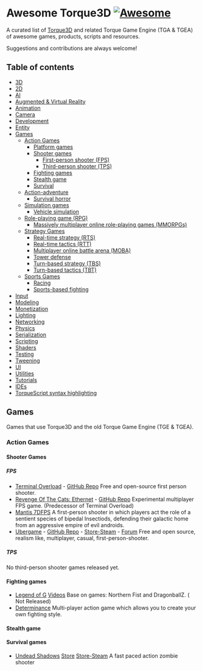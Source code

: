 # Awesome Torque3D [![Awesome](https://cdn.rawgit.com/sindresorhus/awesome/d7305f38d29fed78fa85652e3a63e154dd8e8829/media/badge.svg)](https://github.com/sindresorhus/awesome)

A curated list of [Torque3D](http://torque3d.org) and related Torque Game Engine (TGA & TGEA) of awesome games, products, scripts and resources.

Suggestions and contributions are always welcome! 

## Table of contents

* [3D](#3d)
* [2D](#2d)
* [AI](#ai)
* [Augmented & Virtual Reality](#augmented--virtual-reality)
* [Animation](#animation)
* [Camera](#camera)
* [Development](#development)
* [Entity](#entity)
* [Games](#games)
  * [Action Games](#action-games)
    * [Platform games](#platform-games)
    * [Shooter games](#shooter-games)
      * [First-person shooter (FPS)](#fps)
      * [Third-person shooter (TPS)](#tps)
    * [Fighting games](#fighting-games)
    * [Stealth game](#stealth-games)
    * [Survival](#survival-games)
  * [Action-adventure]()
    * [Survival horror](#survival-horror)
  * [Simulation games](#simulation-games)
    * [Vehicle simulation](#vehicle-simulation)
  * [Role-playing game (RPG)](#rpg)
    * [Massively multiplayer online role-playing games (MMORPGs)](#mmorpgs)
  * [Strategy Games](#strategygames)
    * [Real-time strategy (RTS)](#rts)
    * [Real-time tactics (RTT)](#rtt)
    * [Multiplayer online battle arena (MOBA)](#moba)
    * [Tower defense](#towerdefense)
    * [Turn-based strategy (TBS)](#tbs)
    * [Turn-based tactics (TBT)](#tbt)
  * [Sports Games](#sports-games)
    * [Racing](#racing)
    * [Sports-based fighting](#sport-fighting)
* [Input](#input)
* [Modeling](#modeling)
* [Monetization](#monetization)
* [Lighting](#lighting)
* [Networking](#networking)
* [Physics](#physics)
* [Serialization](#serialization)
* [Scripting](#scripting)
* [Shaders](#shaders)
* [Testing](#testing)
* [Tweening](#tweening)
* [UI](#ui)
* [Utilities](#utilities)
* [Tutorials](#tutorials)
* [IDEs](#ides)
* [TorqueScript syntax highlighting](#tshighlighting)

## Games

Games that use Torque3D and the old Torque Game Engine (TGE & TGEA).

### Action Games

#### Shooter Games

##### FPS

- [Terminal Overload](http://terminal-overload.org/) - [GitHub Repo](https://github.com/fr1tz/terminal-overload) 
Free and open-source first person shooter.
- [Revenge Of The Cats: Ethernet](http://ethernet.wasted.ch) - [GitHub Repo](https://github.com/fr1tz/rotc-ethernet-game)
Experimental multiplayer FPS game. (Predecessor of Terminal Overload)
- [Mantis 7DFPS](https://gibby.itch.io/mantis-7dfps) A first-person shooter in which players act the role of a sentient species of bipedal Insectiods, defending their galactic home from an aggressive empire of evil androids.
- [Ubergame](http://duion.com/games/uebergame/main) - [GitHub Repo](https://github.com/Duion/Uebergame) - [Store-Steam](http://store.steampowered.com/app/391780) - [Forum](http://forums.torque3d.org/viewforum.php?f=42)
Free and open source, realism like, multiplayer, casual, first-person-shooter.

##### TPS

No third-person shooter games released yet.

#### Fighting games
- [Legend of G](http://www.garagegames.com/community/blogs/view/23054) [Videos](https://www.youtube.com/playlist?list=PLeeDi1SfQuOTW8zrYbF-pu7VyOYiMyu1A) Base on games: Northern Fist and DragonballZ. (
Not Released)
- [Determinance](http://www.mode7games.com/content/game.html) Multi-player action game which allows you to create your own fighting style.

#### Stealth game

#### Survival games
- [Undead Shadows](http://www.undeadshadows.com) [Store](http://undeadshadows.com/buy/) [Store-Steam](http://store.steampowered.com/app/346920) A fast paced action zombie shooter
